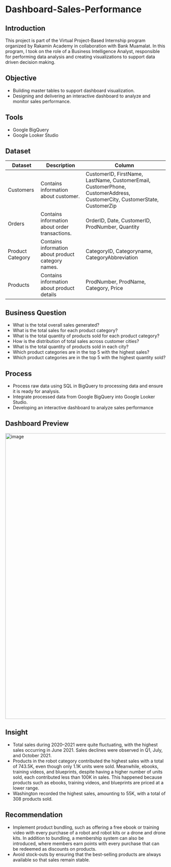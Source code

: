 # Dashboard-Sales-Performance

## Introduction
This project is part of the Virtual Project-Based Internship program organized by Rakamin Academy in collaboration with Bank Muamalat. In this program, I took on the role of a Business Intelligence Analyst, responsible for performing data analysis and creating visualizations to support data driven decision making.


## Objective
- Building master tables to support dashboard visualization.
- Designing and delivering an interactive dashboard to analyze and monitor sales performance.

## Tools
- Google BigQuery
- Google Looker Studio
  

## Dataset
|Dataset             |Description                                                              |Column                                                                                                                  |
|--------------------|-------------------------------------------------------------------------|------------------------------------------------------------------------------------------------------------------------|
|Customers           |Contains information about customer.                                     |CustomerID, FirstName, LastName, CustomerEmail, CustomerPhone, CustomerAddress, CustomerCity, CustomerState, CustomerZip|
|Orders              |Contains information about order transactions.                           |OrderID, Date, CustomerID, ProdNumber, Quantity                                                                         |
|Product Category    |Contains information about product category names.                       |CategoryID, Categoryname, CategoryAbbreviation                                                                          |
|Products            |Contains information about product details                               |ProdNumber, ProdName, Category, Price                                                                                   |


## Business Question
- What is the total overall sales generated?
- What is the total sales for each product category?
- What is the total quantity of products sold for each product category?
- How is the distribution of total sales across customer cities?
- What is the total quantity of products sold in each city?
- Which product categories are in the top 5 with the highest sales?
- Which product categories are in the top 5 with the highest quantity sold?


## Process
- Process raw data using SQL in BigQuery to processing data and ensure it is ready for analysis.
- Integrate processed data from Google BigQuery into Google Looker Studio.
- Developing an interactive dashboard to analyze sales performance


## Dashboard Preview

<img width="1195" height="896" alt="image" src="https://github.com/user-attachments/assets/37a31930-026d-4717-b063-a26bee54d19a" />


## Insight
- Total sales during 2020–2021 were quite fluctuating, with the highest sales occurring in June 2021. Sales declines were observed in Q1, July, and October 2021.
- Products in the robot category contributed the highest sales with a total of 743.5K, even though only 1.1K units were sold. Meanwhile, ebooks, training videos, and blueprints, despite having a higher number of units sold, each contributed less than 100K in sales. This happened because products such as ebooks, training videos, and blueprints are priced at a lower range.
- Washington recorded the highest sales, amounting to 55K, with a total of 308 products sold.


## Recommendation
- Implement product bundling, such as offering a free ebook or training video with every purchase of a robot and robot kits or a drone and drone kits. In addition to bundling, a membership system can also be introduced, where members earn points with every purchase that can be redeemed as discounts on products.
- Avoid stock-outs by ensuring that the best-selling products are always available so that sales remain stable.
